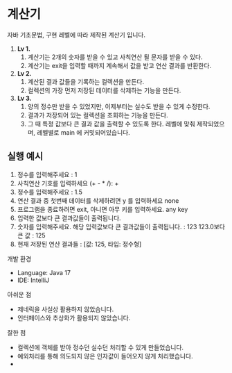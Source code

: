 # 계산기
자바 기초문법, 구현 레벨에 따라 제작된 계산기 입니다.
1. **Lv 1.**
    1. 계산기는 2개의 숫자를 받을 수 있고 사칙연산 될 문자를 받을 수 있다.
    2. 계산기는 exit을 입력할 때까지 계속해서 값을 받고 연산 결과를 반환한다.
2. **Lv 2.**
    1. 계산된 결과 값들을 기록하는 컬렉션을 만든다.
    2. 컬렉션의 가장 먼저 저장된 데이터를 삭제하는 기능을 만든다.
3. **Lv 3.**
    1. 양의 정수만 받을 수 있었지만, 이제부터는 실수도 받을 수 있게 수정한다.
    2. 결과가 저장되어 있는 컬렉션을 조회하는 기능을 만든다. 
    3. 그 때 특정 값보다 큰 결과 값을 출력할 수 있도록 한다.
레벨에 맞춰 제작되었으며, 레벨별로 main 에 커밋되어있습니다.

## 실행 예시
1. 정수를 입력해주세요 : 1
2. 사칙연산 기호를 입력하세요 (+ - * /): +
3. 정수를 입력해주세요 : 1.5
4. 연산 결과 중 첫번째 데이터를 삭제하려면 y 를 입력하세요
none
5. 프로그램을 종료하려면 exit, 아니면 아무 키를 입력하세요.
any key
6. 입력한 값보다 큰 결과값들이 출력됩니다.
7. 숫자를 입력해주세요. 해당 입력값보다 큰 결과값들이 출력됩니다. : 123
123.0보다 큰 값 : 125
8. 현재 저장된 연산 결과들 : [값: 125, 타입: 정수형]

개발 환경
- Language: Java 17
- IDE: IntelliJ

아쉬운 점
- 제네릭을 사실상 활용하지 않았습니다.
- 인터페이스와 추상화가 활용되지 않았습니다.

잘한 점
- 컬렉션에 객체를 받아 정수던 실수던 처리할 수 있게 만들었습니다.
- 예외처리를 통해 의도되지 않은 인자값이 들어오지 않게 처리했습니다.
- 
